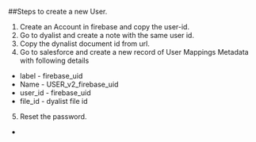 ##Steps to create a new User.

1. Create an Account in firebase and copy the user-id. 
2. Go to dyalist and create a note with the same user id.
3. Copy the dynalist document id from url.
4. Go to salesforce and create a new record of User Mappings Metadata with following details
  - label - firebase_uid
  - Name - USER_v2_firebase_uid
  - user_id - firebase_uid
  - file_id - dyalist file id 
5. Reset the password.
  - 
